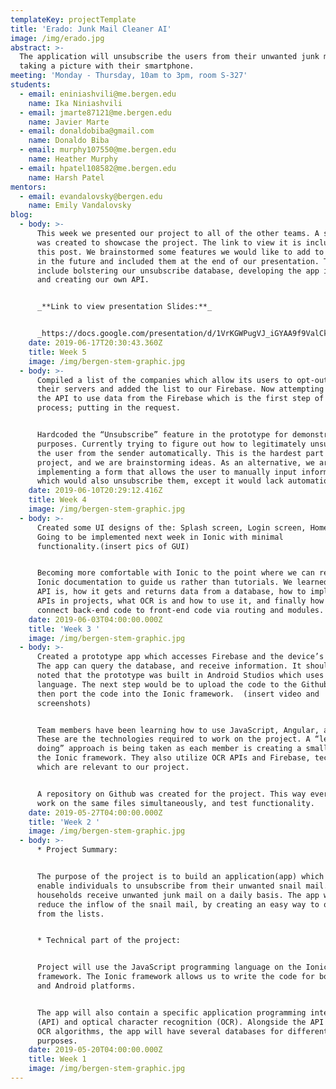 ```yaml
---
templateKey: projectTemplate
title: 'Erado: Junk Mail Cleaner AI'
image: /img/erado.jpg
abstract: >-
  The application will unsubscribe the users from their unwanted junk mail by
  taking a picture with their smartphone.
meeting: 'Monday - Thursday, 10am to 3pm, room S-327'
students:
  - email: eniniashvili@me.bergen.edu
    name: Ika Niniashvili
  - email: jmarte87121@me.bergen.edu
    name: Javier Marte
  - email: donaldobiba@gmail.com
    name: Donaldo Biba
  - email: murphy107550@me.bergen.edu
    name: Heather Murphy
  - email: hpatel108582@me.bergen.edu
    name: Harsh Patel
mentors:
  - email: evandalovsky@bergen.edu
    name: Emily Vandalovsky
blog:
  - body: >-
      This week we presented our project to all of the other teams. A slide-show
      was created to showcase the project. The link to view it is included in
      this post. We brainstormed some features we would like to add to the app
      in the future and included them at the end of our presentation. These
      include bolstering our unsubscribe database, developing the app in Ionic,
      and creating our own API.


      _**Link to view presentation Slides:**_


      _https://docs.google.com/presentation/d/1VrKGWPugVJ_iGYAA9f9ValCkJEt7vDiNRGMbCAzRtoA/edit?usp=sharing_
    date: 2019-06-17T20:30:43.360Z
    title: Week 5
    image: /img/bergen-stem-graphic.jpg
  - body: >-
      Compiled a list of the companies which allow its users to opt-out from
      their servers and added the list to our Firebase. Now attempting to link
      the API to use data from the Firebase which is the first step of the
      process; putting in the request. 


      Hardcoded the “Unsubscribe” feature in the prototype for demonstration
      purposes. Currently trying to figure out how to legitimately unsubscribe
      the user from the sender automatically. This is the hardest part of the
      project, and we are brainstorming ideas. As an alternative, we are also
      implementing a form that allows the user to manually input information
      which would also unsubscribe them, except it would lack automation.
    date: 2019-06-10T20:29:12.416Z
    title: Week 4
    image: /img/bergen-stem-graphic.jpg
  - body: >-
      Created some UI designs of the: Splash screen, Login screen, Home screen.
      Going to be implemented next week in Ionic with minimal
      functionality.(insert pics of GUI)


      Becoming more comfortable with Ionic to the point where we can rely on the
      Ionic documentation to guide us rather than tutorials. We learned what an
      API is, how it gets and returns data from a database, how to implement
      APIs in projects, what OCR is and how to use it, and finally how to
      connect back-end code to front-end code via routing and modules.
    date: 2019-06-03T04:00:00.000Z
    title: 'Week 3 '
    image: /img/bergen-stem-graphic.jpg
  - body: >-
      Created a prototype app which accesses Firebase and the device’s camera.
      The app can query the database, and receive information. It should be
      noted that the prototype was built in Android Studios which uses the Java
      language. The next step would be to upload the code to the Github repo and
      then port the code into the Ionic framework.  (insert video and
      screenshots)


      Team members have been learning how to use JavaScript, Angular, and Ionic.
      These are the technologies required to work on the project. A “learn by
      doing” approach is being taken as each member is creating a small app on
      the Ionic framework. They also utilize OCR APIs and Firebase, technologies
      which are relevant to our project.


      A repository on Github was created for the project. This way everyone can
      work on the same files simultaneously, and test functionality.
    date: 2019-05-27T04:00:00.000Z
    title: 'Week 2 '
    image: /img/bergen-stem-graphic.jpg
  - body: >-
      * Project Summary:


      The purpose of the project is to build an application(app) which will
      enable individuals to unsubscribe from their unwanted snail mail. U.S
      households receive unwanted junk mail on a daily basis. The app will help
      reduce the inflow of the snail mail, by creating an easy way to opt-out
      from the lists. 


      * Technical part of the project:


      Project will use the JavaScript programming language on the Ionic
      framework. The Ionic framework allows us to write the code for both IOS
      and Android platforms.


      The app will also contain a specific application programming interface
      (API) and optical character recognition (OCR). Alongside the API and the
      OCR algorithms, the app will have several databases for different
      purposes.
    date: 2019-05-20T04:00:00.000Z
    title: Week 1
    image: /img/bergen-stem-graphic.jpg
---
```



